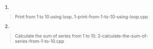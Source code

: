 1.
>Print from 1 to 10 using loop.
>1-print-from-1-to-10-using-loop.cpp

2.
>Calculate the sum of series from 1 to 10.
>2-calculate-the-sum-of-series-from-1-to-10.cpp
